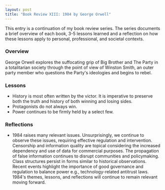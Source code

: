 ```yaml
---
layout: post
title: "Book Review XIII: 1984 by George Orwell"
---
```


This entry is a continuation of my book review series. 
The series documents a brief overview of each book, 
3-5 lessons learned and a reflection on how these lessons apply to
personal, professional, and societal contexts.

### Overview
George Orwell explores the suffocating grip of Big Brother and The Party in a totalitarian society through the point of view of Winston Smith, an outer party member who questions the Party's ideologies and begins to rebel. 

### Lessons
* History is most often written by the victor. It is imperative to preserve both the truth and history of both winning and losing sides.
* Protagonists do not always win.
* Power continues to be firmly held by a select few.

### Reflections
* 1984 raises many relevant issues. Unsurprisingly, we continue to observe these issues, requiring effective regulation and intervention. Censorship and information quality are topical considering the increased dependency and use of data for commercial purposes. The propagation of false information continues to disrupt communities and policymaking. Class structures persist in forms similar to historical observations. Recent events highlight the importance of good governance and regulation to balance power e.g., technology-related antitrust laws. 1984's themes, lessons, and reflections will continue to remain relevant moving forward.

